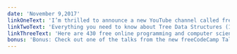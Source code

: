 ```yaml
---
date: 'November 9,2017'
linkOneText: 'I’m thrilled to announce a new YouTube channel called freeCodeCamp Talks. Here’s how you can watch the best tech talks for free (3 minute read): https://fcc.im/2hRbfL8'
linkTwoText: 'Everything you need to know about Tree Data Structures (16 minute read): https://fcc.im/2zuuvYu'
linkThreeText: 'Here are 430 free online programming and computer science courses you can start in November (browsable list): https://fcc.im/2m8TYkT'
bonus: 'Bonus: Check out one of the talks from the new freeCodeCamp Talks YouTube channel: “SVG can do that?!” by Sarah Drasner. If you don’t have time to watch it now, just subscribe and you can watch it at your convenience (38 minute watch): https://www.youtube.com/watch?v=jLgb3CVVTRw'
---
```

